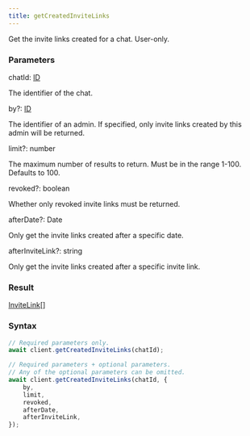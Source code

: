 ```yaml
---
title: getCreatedInviteLinks
---
```


Get the invite links created for a chat. User-only.


### Parameters 

<div class="flex flex-col gap-3"><div><div class="font-mono"><span class="font-bold">chatId</span><span class="opacity-50">:</span> <a href="/types/id"  >ID</a></div><div class="pl-3"><div class="no-margin">

The identifier of the chat.

</div></div></div><div class="flex flex-col gap-3"><div><div class="flex gap-2"><div class="font-mono"><span class="font-bold">by</span><span class="opacity-50"><span title="Optional" class="cursor-help">?</span>:</span> <a href="/types/id"  >ID</a></div></div><div class="pl-3"><div class="no-margin">

The identifier of an admin. If specified, only invite links created by this admin will be returned.

</div></div></div><div><div class="flex gap-2"><div class="font-mono"><span class="font-bold">limit</span><span class="opacity-50"><span title="Optional" class="cursor-help">?</span>:</span> <span>number</span></div></div><div class="pl-3"><div class="no-margin">

The maximum number of results to return. Must be in the range 1-100. Defaults to 100.

</div></div></div><div><div class="flex gap-2"><div class="font-mono"><span class="font-bold">revoked</span><span class="opacity-50"><span title="Optional" class="cursor-help">?</span>:</span> <span>boolean</span></div></div><div class="pl-3"><div class="no-margin">

Whether only revoked invite links must be returned.

</div></div></div><div><div class="flex gap-2"><div class="font-mono"><span class="font-bold">afterDate</span><span class="opacity-50"><span title="Optional" class="cursor-help">?</span>:</span> <span href="/">Date</span></div></div><div class="pl-3"><div class="no-margin">

Only get the invite links created after a specific date.

</div></div></div><div><div class="flex gap-2"><div class="font-mono"><span class="font-bold">afterInviteLink</span><span class="opacity-50"><span title="Optional" class="cursor-help">?</span>:</span> <span>string</span></div></div><div class="pl-3"><div class="no-margin">

Only get the invite links created after a specific invite link.

</div></div></div></div></div>

### Result 

<div class="font-mono"><a href="/types/invitelink"  >InviteLink</a><span class="opacity-50">[]</span></div>

### Syntax

```ts
// Required parameters only.
await client.getCreatedInviteLinks(chatId);

// Required parameters + optional parameters.
// Any of the optional parameters can be omitted.
await client.getCreatedInviteLinks(chatId, {
    by,
    limit,
    revoked,
    afterDate,
    afterInviteLink,
});
```



